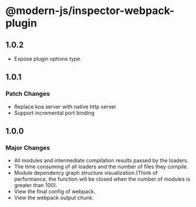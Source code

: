 # @modern-js/inspector-webpack-plugin

## 1.0.2

- Expose plugin options type.

## 1.0.1

### Patch Changes

- Replace koa server with native http server
- Support incremental port binding

## 1.0.0

### Major Changes

- All modules and intermediate compilation results passed by the loaders.
- The time consuming of all loaders and the number of files they compile.
- Module dependency graph structure visualization.(Think of performance, the function will be closed when the number of modules is greater than 100).
- View the final config of webpack.
- View the webpack output chunk.

